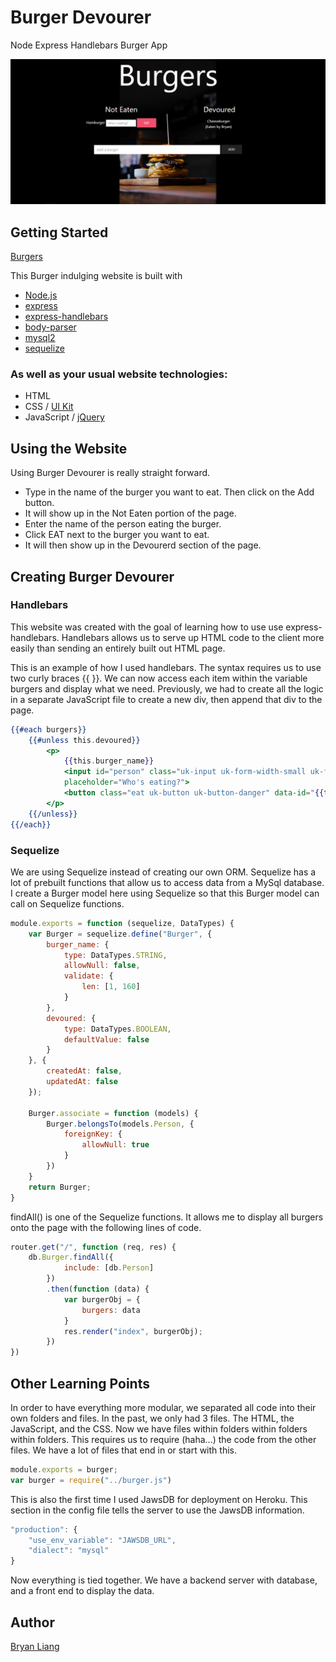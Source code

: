 # Burger Devourer
Node Express Handlebars Burger App

![index](/public/assets/img/eaten.png)

## Getting Started
[Burgers](https://sequelizeburgers2.herokuapp.com/)

This Burger indulging website is built with
* [Node.js](https://nodejs.org/en/) 
* [express](https://www.npmjs.com/package/express)
* [express-handlebars](https://www.npmjs.com/package/express-handlebars)
* [body-parser](https://www.npmjs.com/package/body-parser)
* [mysql2](https://www.npmjs.com/package/mysql2)
* [sequelize](https://www.npmjs.com/package/sequelize)
### As well as your usual website technologies:
* HTML
* CSS / [UI Kit](https://getuikit.com/)
* JavaScript / [jQuery](https://jquery.com/)

## Using the Website
Using Burger Devourer is really straight forward.
* Type in the name of the burger you want to eat. 
Then click on the Add button.
* It will show up in the Not Eaten portion of the page. 
* Enter the name of the person eating the burger.
* Click EAT next to the burger you want to eat. 
* It will then show up in the Devourerd section of the page.

## Creating Burger Devourer
### Handlebars
This website was created with the goal of learning how to use use express-handlebars. 
Handlebars allows us to serve up HTML code to the client more easily than sending an entirely built out HTML page.

This is an example of how I used handlebars. The syntax requires us to use two curly braces {{     }}. We can now access each item within the variable burgers and display what we need. Previously, we had to create all the logic in a separate JavaScript file to create a new div, then append that div to the page.
```handlebars
{{#each burgers}}
    {{#unless this.devoured}}
        <p>
            {{this.burger_name}}
            <input id="person" class="uk-input uk-form-width-small uk-form-small" type="text"
            placeholder="Who's eating?">
            <button class="eat uk-button uk-button-danger" data-id="{{this.id}}">Eat</button>
        </p>
    {{/unless}}
{{/each}}
```
### Sequelize
We are using Sequelize instead of creating our own ORM. Sequelize has a lot of prebuilt functions that allow us to access data from a MySql database. I create a Burger model here using Sequelize so that this Burger model can call on Sequelize functions.
```js
module.exports = function (sequelize, DataTypes) {
    var Burger = sequelize.define("Burger", {
        burger_name: {
            type: DataTypes.STRING,
            allowNull: false,
            validate: {
                len: [1, 160]
            }
        },
        devoured: {
            type: DataTypes.BOOLEAN,
            defaultValue: false
        }
    }, {
        createdAt: false,
        updatedAt: false
    });

    Burger.associate = function (models) {
        Burger.belongsTo(models.Person, {
            foreignKey: {
                allowNull: true
            }
        })
    }
    return Burger;
}
```
findAll() is one of the Sequelize functions. It allows me to display all burgers onto the page with the following lines of code.
```js
router.get("/", function (req, res) {
    db.Burger.findAll({
            include: [db.Person]
        })
        .then(function (data) {
            var burgerObj = {
                burgers: data
            }
            res.render("index", burgerObj);
        })
})
```
## Other Learning Points
In order to have everything more modular, we separated all code into their own folders and files. In the past, we only had 3 files. The HTML, the JavaScript, and the CSS. Now we have files within folders within folders within folders. This requires us to require (haha...) the code from the other files. We have a lot of files that end in or start with this.
```js
module.exports = burger;
var burger = require("../burger.js")
```
This is also the first time I used JawsDB for deployment on Heroku. This section in the config file tells the server to use the JawsDB information.
```js
"production": {
    "use_env_variable": "JAWSDB_URL",
    "dialect": "mysql"
}
```
Now everything is tied together. We have a backend server with database, and a front end to display the data.

## Author
[Bryan Liang](https://github.com/liangbryan2)